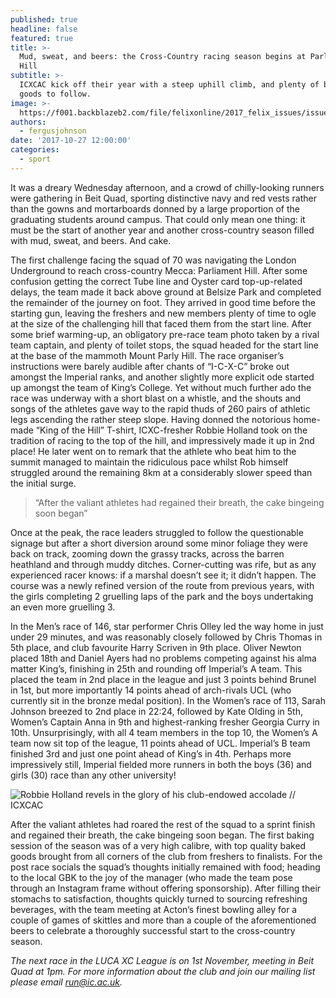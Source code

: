 ```yaml
---
published: true
headline: false
featured: true
title: >-
  Mud, sweat, and beers: the Cross-Country racing season begins at Parliament
  Hill
subtitle: >-
  ICXCAC kick off their year with a steep uphill climb, and plenty of baked
  goods to follow.
image: >-
  https://f001.backblazeb2.com/file/felixonline/2017_felix_issues/issue_1673/2017_sports_CX1.jpg
authors:
  - fergusjohnson
date: '2017-10-27 12:00:00'
categories:
  - sport
---
```

It was a dreary Wednesday afternoon, and a crowd of chilly-looking runners were gathering in Beit Quad, sporting distinctive navy and red vests rather than the gowns and mortarboards donned by a large proportion of the graduating students around campus. That could only mean one thing: it must be the start of another year and another cross-country season filled with mud, sweat, and beers. And cake.

The first challenge facing the squad of 70 was navigating the London Underground to reach cross-country Mecca: Parliament Hill. After some confusion getting the correct Tube line and Oyster card top-up-related delays, the team made it back above ground at Belsize Park and completed the remainder of the journey on foot. They arrived in good time before the starting gun, leaving the freshers and new members plenty of time to ogle at the size of the challenging hill that faced them from the start line. After some brief warming-up, an obligatory pre-race team photo taken by a rival team captain, and plenty of toilet stops, the squad headed for the start line at the base of the mammoth Mount Parly Hill.
The race organiser’s instructions were barely audible after chants of “I-C-X-C” broke out amongst the Imperial ranks, and another slightly more explicit ode started up amongst the team of King’s College. Yet without much further ado the race was underway with a short blast on a whistle, and the shouts and songs of the athletes gave way to the rapid thuds of 260 pairs of athletic legs ascending the rather steep slope. Having donned the notorious home-made “King of the Hill” T-shirt, ICXC-fresher Robbie Holland took on the tradition of racing to the top of the hill, and impressively made it up in 2nd place! He later went on to remark that the athlete who beat him to the summit managed to maintain the ridiculous pace whilst Rob himself struggled around the remaining 8km at a considerably slower speed than the initial surge.

> “After the valiant athletes had regained their breath, the cake bingeing soon began”

Once at the peak, the race leaders struggled to follow the questionable signage but after a short diversion around some minor foliage they were back on track, zooming down the grassy tracks, across the barren heathland and through muddy ditches. Corner-cutting was rife, but as any experienced racer knows: if a marshal doesn’t see it; it didn’t happen. The course was a newly refined version of the route from previous years, with the girls completing 2 gruelling laps of the park and the boys undertaking an even more gruelling 3.

In the Men’s race of 146, star performer Chris Olley led the way home in just under 29 minutes, and was reasonably closely followed by Chris Thomas in 5th place, and club favourite Harry Scriven in 9th place. Oliver Newton placed 18th and Daniel Ayers had no problems competing against his alma matter King’s, finishing in 25th and rounding off Imperial’s A team. This placed the team in 2nd place in the league and just 3 points behind Brunel in 1st, but more importantly 14 points ahead of arch-rivals UCL (who currently sit in the bronze medal position). In the Women’s race of 113, Sarah Johnson breezed to 2nd place in 22:24, followed by Kate Olding in 5th, Women’s Captain Anna in 9th and highest-ranking fresher Georgia Curry in 10th. Unsurprisingly, with all 4 team members in the top 10, the Women’s A team now sit top of the league, 11 points ahead of UCL. Imperial’s B team finished 3rd and just one point ahead of King’s in 4th. Perhaps more impressively still, Imperial fielded more runners in both the boys (36) and girls (30) race than any other university!

![Robbie Holland revels in the glory of his club-endowed accolade // ICXCAC](https://f001.backblazeb2.com/file/felixonline/2017_felix_issues/issue_1673/2017_sports_CX3.jpg)

After the valiant athletes had roared the rest of the squad to a sprint finish and regained their breath, the cake bingeing soon began. The first baking session of the season was of a very high calibre, with top quality baked goods brought from all corners of the club from freshers to finalists. For the post race socials the squad’s thoughts initially remained with food; heading to the local GBK to the joy of the manager (who made the team pose through an Instagram frame without offering sponsorship). After filling their stomachs to satisfaction, thoughts quickly turned to sourcing refreshing beverages, with the team meeting at Acton’s finest bowling alley for a couple of games of skittles and more than a couple of the aforementioned beers to celebrate a thoroughly successful start to the cross-country season.

_The next race in the LUCA XC League is on 1st November, meeting in Beit Quad at 1pm. For more information about the club and join our mailing list please email run@ic.ac.uk._
